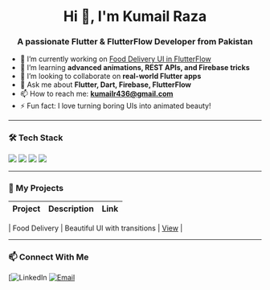<h1 align="center">Hi 👋, I'm Kumail Raza</h1>
<h3 align="center">A passionate Flutter & FlutterFlow Developer from Pakistan</h3>

- 🔭 I’m currently working on [Food Delivery UI in FlutterFlow](https://github.com/kumailraza5/food-delivery-flutterflow)
- 🌱 I’m learning **advanced animations, REST APIs, and Firebase tricks**
- 👯 I’m looking to collaborate on **real-world Flutter apps**
- 💬 Ask me about **Flutter, Dart, Firebase, FlutterFlow**
- 📫 How to reach me: **kumailr436@gmail.com**
- ⚡ Fun fact: I love turning boring UIs into animated beauty!

---

### 🛠 Tech Stack
<p>
  <img src="https://img.shields.io/badge/Flutter-02569B?style=for-the-badge&logo=flutter&logoColor=white"/>
  <img src="https://img.shields.io/badge/Firebase-ffca28?style=for-the-badge&logo=firebase&logoColor=black"/>
  <img src="https://img.shields.io/badge/Dart-0175C2?style=for-the-badge&logo=dart&logoColor=white"/>
  <img src="https://img.shields.io/badge/FlutterFlow-E40046?style=for-the-badge&logo=data:image/svg+xml;base64,..."/>
</p>

---

### 📂 My Projects
| Project | Description | Link |
|--------|-------------|------|

| Food Delivery | Beautiful UI with transitions | [View](https://github.com/kumailraza5/animated_food_delivery_ui) |

---

### 📫 Connect With Me
[![LinkedIn](www.linkedin.com/in/kumail-raza-4440a9261)
[![Email](https://img.shields.io/badge/Email-grey?style=flat&logo=gmail)](mailto:kumailr436@gmail.com)
